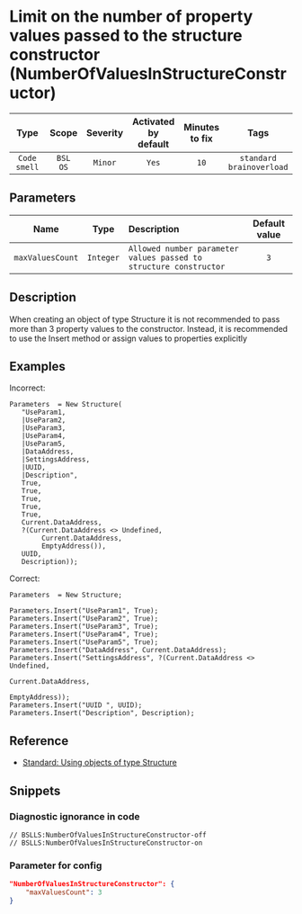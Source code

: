 # Limit on the number of property values passed to the structure constructor (NumberOfValuesInStructureConstructor)

 |     Type     |        Scope        | Severity | Activated<br>by default | Minutes<br>to fix |                Tags                 |
 |:------------:|:-------------------:|:--------:|:-----------------------------:|:-----------------------:|:-----------------------------------:|
 | `Code smell` | `BSL`<br>`OS` | `Minor`  |             `Yes`             |          `10`           | `standard`<br>`brainoverload` |

## Parameters

 |       Name       |   Type    | Description                                                       | Default value |
 |:----------------:|:---------:|:----------------------------------------------------------------- |:-------------:|
 | `maxValuesCount` | `Integer` | `Allowed number parameter values passed to structure constructor` |      `3`      | 

<!-- Блоки выше заполняются автоматически, не трогать -->
## Description

When creating an object of type Structure it is not recommended to pass more than 3 property values to the constructor. Instead, it is recommended to use the Insert method or assign values to properties explicitly

## Examples

Incorrect:

```bsl
Parameters  = New Structure(
   "UseParam1,
   |UseParam2,
   |UseParam3,
   |UseParam4,
   |UseParam5,
   |DataAddress,
   |SettingsAddress,
   |UUID,
   |Description",
   True,
   True,
   True,
   True,
   True,
   Current.DataAddress,
   ?(Current.DataAddress <> Undefined,
        Current.DataAddress,
        EmptyAddress()),
   UUID,
   Description));
```

Correct:

```bsl
Parameters  = New Structure;

Parameters.Insert("UseParam1", True);
Parameters.Insert("UseParam2", True);
Parameters.Insert("UseParam3", True);
Parameters.Insert("UseParam4", True);
Parameters.Insert("UseParam5", True);
Parameters.Insert("DataAddress", Current.DataAddress);
Parameters.Insert("SettingsAddress", ?(Current.DataAddress <> Undefined,
                                                                                                                         Current.DataAddress,
                                                                                                                         EmptyAddress));
Parameters.Insert("UUID ", UUID);
Parameters.Insert("Description", Description);
```

## Reference

* [Standard: Using objects of type Structure](https://its.1c.ru/db/v8std#content:693:hdoc)

## Snippets

<!-- Блоки ниже заполняются автоматически, не трогать -->
### Diagnostic ignorance in code

```bsl
// BSLLS:NumberOfValuesInStructureConstructor-off
// BSLLS:NumberOfValuesInStructureConstructor-on
```

### Parameter for config

```json
"NumberOfValuesInStructureConstructor": {
    "maxValuesCount": 3
}
```
